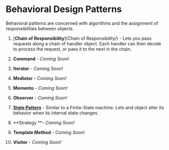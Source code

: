 # Behavioral Design Patterns

Behavioral patterns are concerned with algorithms and the assignment of responsibilities between objects.

1. [**Chain of Responsibility**](Chain of Responsibility/) - Lets you pass requests along a chain of handler object. Each handler can then decide to process the request, or pass it to the next in the chain.

2. **Command** - *Coming Soon!*

3. **Iterator** - *Coming Soon!*

4. **Mediator** - *Coming Soon!*

5. **Memento** - *Coming Soon!*

6. **Observer** - *Coming Soon!*

7. [**State Pattern**](State/) - Similar to a Finite-State machine. Lets and object alter its behavior when its internal state changes.

    

8. **Strategy **- *Coming Soon!*

9. **Template Method** - *Coming Soon!*

10. **Visitor** - *Coming Soon!*
